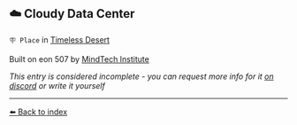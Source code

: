 ## ☁️ Cloudy Data Center

`🪧 Place` in [Timeless Desert](/timeless_desert.md)

Built on eon 507 by [MindTech Institute](/mindtech_institute.md)

_This entry is considered incomplete - you can request more info for it [on discord](<https://discord.com/channels/562910943848169472/1173922660489633802>) or write it yourself_


----------
[⬅️ Back to index](/index.md#4120_s)